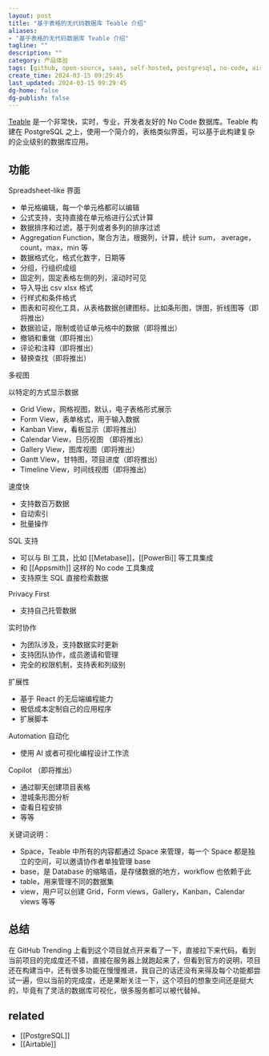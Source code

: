 ```yaml
---
layout: post
title: "基于表格的无代码数据库 Teable 介绍"
aliases:
- "基于表格的无代码数据库 Teable 介绍"
tagline: ""
description: ""
category: 产品体验
tags: [github, open-source, saas, self-hosted, postgresql, no-code, airtable, ]
create_time: 2024-03-15 09:29:45
last_updated: 2024-03-15 09:29:45
dg-home: false
dg-publish: false
---
```


[Teable](https://github.com/teableio/teable) 是一个非常快，实时，专业，开发者友好的 No Code 数据库。Teable 构建在 PostgreSQL 之上，使用一个简介的，表格类似界面，可以基于此构建复杂的企业级别的数据库应用。

## 功能

Spreadsheet-like 界面

- 单元格编辑，每一个单元格都可以编辑
- 公式支持，支持直接在单元格进行公式计算
- 数据排序和过滤，基于列或者多列的排序过滤
- Aggregation Function，聚合方法，根据列，计算，统计 sum， average，count，max，min 等
- 数据格式化，格式化数字，日期等
- 分组，行组织成组
- 固定列，固定表格左侧的列，滚动时可见
- 导入导出 csv xlsx 格式
- 行样式和条件格式
- 图表和可视化工具，从表格数据创建图标，比如条形图，饼图，折线图等（即将推出）
- 数据验证，限制或验证单元格中的数据（即将推出）
- 撤销和重做（即将推出）
- 评论和注释（即将推出）
- 替换查找（即将推出）

多视图

以特定的方式显示数据

- Grid View，网格视图，默认，电子表格形式展示
- Form View，表单格式，用于输入数据
- Kanban View，看板显示（即将推出）
- Calendar View，日历视图 （即将推出）
- Gallery View，图库视图（即将推出）
- Gantt View，甘特图，项目进度（即将推出）
- Timeline View，时间线视图（即将推出）

速度快

- 支持数百万数据
- 自动索引
- 批量操作

SQL 支持

- 可以与 BI 工具，比如 [[Metabase]]，[[PowerBi]] 等工具集成
- 和 [[Appsmith]] 这样的 No code 工具集成
- 支持原生 SQL 直接检索数据

Privacy First

- 支持自己托管数据

实时协作

- 为团队涉及，支持数据实时更新
- 支持团队协作，成员邀请和管理
- 完全的权限机制，支持表和列级别

扩展性

- 基于 React 的无后端编程能力
- 极低成本定制自己的应用程序
- 扩展脚本

Automation 自动化

- 使用 AI 或者可视化编程设计工作流

Copilot （即将推出）

- 通过聊天创建项目表格
- 澄城条形图分析
- 查看日程安排
- 等等

关键词说明：

- Space，Teable 中所有的内容都通过 Space 来管理，每一个 Space 都是独立的空间，可以邀请协作者单独管理 base
- base，是 Database 的缩略语，是存储数据的地方，workflow 也依赖于此
- table，用来管理不同的数据集
- view，用户可以创建 Grid，Form views，Gallery，Kanban，Calendar views 等等

## 总结
在 GitHub Trending 上看到这个项目就点开来看了一下，直接拉下来代码，看到当前项目的完成度还不错，直接在服务器上就跑起来了，但看到官方的说明，项目还在构建当中，还有很多功能在慢慢推进，我自己的话还没有来得及每个功能都尝试一遍，但以当前的完成度，还是果断关注一下，这个项目的想象空间还是挺大的，毕竟有了灵活的数据库可视化，很多服务都可以被代替掉。

## related

- [[PostgreSQL]]
- [[Airtable]]